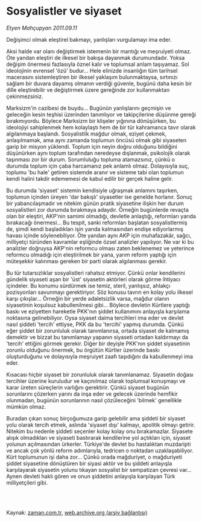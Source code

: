 # Sosyalistler ve siyaset

*Etyen Mahçupyan 2011.09.11*

<td class="columnist-detail">
<p>Değişimci olmak eleştirel bakmayı, yanlışları vurgulamayı ima eder.</p>
<p>
<div id="haberMetinDiv">
<p> Aksi halde var olanı değiştirmek istemenin bir mantığı ve meşruiyeti olmaz. Öte yandan eleştiri de ilkesel bir bakışa dayanmak durumundadır. Yoksa değişim önermesi fazlasıyla öznel kalır ve toplumsal anlam taşıyamaz. Sol ideolojinin evrensel 'özü' budur... Hele elinizde insanlığın tüm tarihsel macerasını sistemleştiren bir ilkesel yaklaşım bulunmaktaysa, sırtınızı sağlam bir duvara dayamış olmanın verdiği güvenle, bugünü daha kesin bir dille eleştirebilir ve değiştirmek üzere gereğinde zor kullanmaktan çekinmezsiniz.
<p>Marksizm'in cazibesi de buydu... Bugünün yanlışlarını geçmişin ve geleceğin kesin teşhisi üzerinden tanımlıyor ve takipçilerine düşünme gereği bırakmıyordu. Böylece Marksizm bir klişeler yığınına dönüşürken, bu ideolojiyi sahiplenmek hem kolaylaştı hem de bir tür kahramanca tavır olarak algılanmaya başlandı. Sosyalistlik mağdur olmak, eziyet çekmek, anlaşılmamak, ama aynı zamanda toplumun öncüsü olmak gibi siyaseten garip bir misyon yüklendi. Toplum için neyin doğru olduğunu bildiğini düşünürken aynı toplum tarafından neredeyse dışlanmak, psikolojik olarak taşınması zor bir durum. Sorumluluğu topluma atamazsınız, çünkü o durumda toplum için çaba harcamanız pek anlamlı olmaz. Dolayısıyla suç, toplumu 'bu hale' getiren sistemde aranır ve sisteme tabi olan toplumun kendi halini takdir edememesi de kabul edilir bir gerçek haline gelir.
<p>Bu durumda 'siyaset' sistemin kendisiyle uğraşmak anlamını taşırken, toplumun içinden üreyen 'dar bakışlı' siyasetler ise genelde horlanır. Sonuç bir yabancılaşmadır ve nitekim günün pratik siyasetine ilişkin her durum sosyalistleri zor durumda bırakmaya adaydır. Örneğin bugünlerde revaçta olan bir eleştiri, AKP'nin samimi olmadığı, devletle anlaştığı, reformları yarıda bırakacağı önermesi... Bu tespit, sanki reformları başlatan sosyalistlermiş de, şimdi kendi başladıkları işin yarıda kalmasından endişe ediyorlarmış havası içinde söylenebiliyor. Öte yandan aynı AKP için muhafazakâr, sağcı, milliyetçi türünden kavramlar eşliğinde özsel analizler yapılıyor. Ne var ki bu analizler doğruysa AKP'nin reformcu olması zaten beklenemez ve yeterince reformcu olmadığı için eleştirilmek bir yana, yarım reform yaptığı için müteşekkir kalınması gereken bir parti olarak algılanması gerekir.
<p>Bu tür tutarsızlıklar sosyalistleri rahatsız etmiyor. Çünkü onlar kendilerini gündelik siyaseti aşan bir 'üst' siyasetin aktörleri olarak görme ihtiyacı içindeler. Bu konumu sürdürmek ise temiz, steril, yanlışsız, ahlakçı pozisyonları savunmayı gerektiriyor. Söz konusu tavrın en kolay yolu ilkesel karşı çıkışlar... Örneğin bir yerde adaletsizlik varsa, mağdur olanın siyasetinin koşulsuz kabullenilmesi gibi... Böylece devletin Kürtlere yaptığı baskı ve eziyetten hareketle PKK'nın şiddet kullanımını anlayışla karşılama noktasına gelinebiliyor. Oysa siyaset daima tercihleri ima eder ve devlet nasıl şiddeti 'tercih' ettiyse, PKK da bu 'tercihi' yapmış durumda. Çünkü eğer şiddet bir zorunluluk olarak tanımlanırsa, ortada siyaset de kalmamış demektir ve bizzat bu tanımlamayı yapanın siyaseti ortadan kaldırmayı da 'tercih' ettiğini görmek gerekir. Diğer bir deyişle PKK'nın şiddet siyasetinin zorunlu olduğunu önermek, bu örgütün Kürtler üzerinde baskı oluşturduğunu ve dolayısıyla meşruiyet zaafı taşıdığını da kabullenmeyi ima eder.
<p>Kısacası hiçbir siyaset bir zorunluluk olarak tanımlanamaz. Siyasetin doğası tercihler üzerine kuruludur ve kaçınılmaz olarak toplumsal konuşmayı ve karar üreten süreçlerin varlığını gerektirir. Çünkü siyaset bugünün sorunlarını çözerken yarını da inşa eder ve gelecek üzerinde hemfikir olunmadan, bugünün sorunlarının nasıl çözüleceğini 'bilmek' genellikle mümkün olmaz.
<p>Buradan çıkan sonuç birçoğumuza garip gelebilir ama şiddeti bir siyaset yolu olarak tercih etmek, aslında 'siyaset dışı' kalmayı, apolitik olmayı getirir. Nitekim bu nedenle şiddeti seçenler kolay kolay onu bırakamazlar. Siyasete alışık olmadıkları ve siyaseti bastırarak kendilerine yol açtıkları için, siyaset yolunun açılmasından ürkerler. Türkiye'de devlet bu hastalıktan muzdaripti ve ancak çok yönlü reform adımlarıyla, tedricen o noktadan uzaklaşabiliyor. Kürt toplumunun işi daha zor... Çünkü orada mağduriyet, o mağduriyeti şiddet siyasetine dönüştüren bir siyasi aktör ve bu şiddeti anlayışla karşılayarak siyasetin yolunu tıkayan sosyalist bir sempatizan çevresi var... Aynen devleti haklı gören ve onun şiddetini anlayışla karşılayan Türk milliyetçileri gibi. </p></p></p></p></p></p></div>
</p>


<p><br>
		 </br></p></td>

Kaynak: [zaman.com.tr](http://zaman.com.tr/yazar.do?yazino=1178501), [web.archive.org (arşiv bağlantısı)](http://web.archive.org/web/20111229075954/http://www.zaman.com.tr:80/yazar.do?yazino=1178501)

